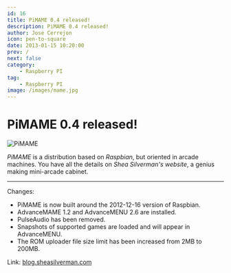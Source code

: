 ```yaml
---
id: 16
title: PiMAME 0.4 released!
description: PiMAME 0.4 released!
author: Jose Cerrejon
icon: pen-to-square
date: 2013-01-15 10:20:00
prev: /
next: false
category:
    - Raspberry PI
tag:
    - Raspberry PI
image: /images/mame.jpg
---
```


# PiMAME 0.4 released!

![PiMAME](/images/mame.jpg)

_PiMAME_ is a distribution based on _Raspbian_, but oriented in arcade machines. You have all the details on _Shea Silverman's website_, a genius making mini-arcade cabinet.

---

Changes:

-   PiMAME is now built around the 2012-12-16 version of Raspbian.
-   AdvanceMAME 1.2 and AdvanceMENU 2.6 are installed.
-   PulseAudio has been removed.
-   Snapshots of supported games are loaded and will appear in AdvanceMENU.
-   The ROM uploader file size limit has been increased from 2MB to 200MB.

Link: [blog.sheasilverman.com](https://blog.sheasilverman.com/pimame-raspberry-pi-os-download/)

